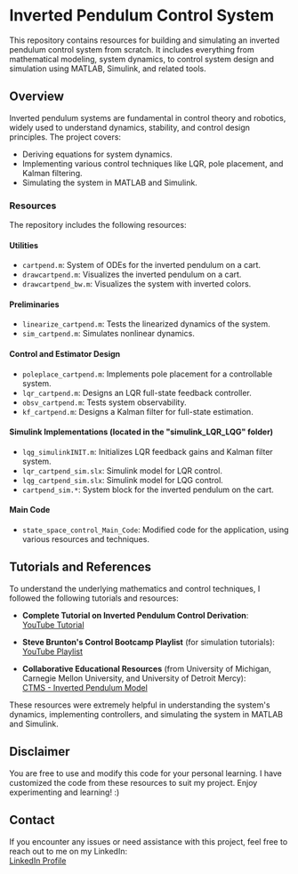 # Inverted Pendulum Control System

This repository contains resources for building and simulating an inverted pendulum control system from scratch. It includes everything from mathematical modeling, system dynamics, to control system design and simulation using MATLAB, Simulink, and related tools.

## Overview

Inverted pendulum systems are fundamental in control theory and robotics, widely used to understand dynamics, stability, and control design principles. The project covers:

- Deriving equations for system dynamics.
- Implementing various control techniques like LQR, pole placement, and Kalman filtering.
- Simulating the system in MATLAB and Simulink.
  
### Resources

The repository includes the following resources:

#### **Utilities**
- `cartpend.m`: System of ODEs for the inverted pendulum on a cart.
- `drawcartpend.m`: Visualizes the inverted pendulum on a cart.
- `drawcartpend_bw.m`: Visualizes the system with inverted colors.

#### **Preliminaries**
- `linearize_cartpend.m`: Tests the linearized dynamics of the system.
- `sim_cartpend.m`: Simulates nonlinear dynamics.

#### **Control and Estimator Design**
- `poleplace_cartpend.m`: Implements pole placement for a controllable system.
- `lqr_cartpend.m`: Designs an LQR full-state feedback controller.
- `obsv_cartpend.m`: Tests system observability.
- `kf_cartpend.m`: Designs a Kalman filter for full-state estimation.

#### **Simulink Implementations** (located in the "simulink_LQR_LQG" folder)
- `lqg_simulinkINIT.m`: Initializes LQR feedback gains and Kalman filter system.
- `lqr_cartpend_sim.slx`: Simulink model for LQR control.
- `lqg_cartpend_sim.slx`: Simulink model for LQG control.
- `cartpend_sim.*`: System block for the inverted pendulum on the cart.

#### **Main Code**
- `state_space_control_Main_Code`: Modified code for the application, using various resources and techniques.

## Tutorials and References

To understand the underlying mathematics and control techniques, I followed the following tutorials and resources:

- **Complete Tutorial on Inverted Pendulum Control Derivation**:  
  [YouTube Tutorial](https://www.youtube.com/watch?v=c3z4eo6s0Ek&pp=ygUbaW52ZXJ0ZWQgcGVuZHVsdW0gbW9kZWxsaW5n)

- **Steve Brunton's Control Bootcamp Playlist** (for simulation tutorials):  
  [YouTube Playlist](https://www.youtube.com/playlist?list=PLeVTKT_owiH3NfAMEOmI5_lSnWthVoTM0)

- **Collaborative Educational Resources** (from University of Michigan, Carnegie Mellon University, and University of Detroit Mercy):  
  [CTMS - Inverted Pendulum Model](https://ctms.engin.umich.edu/CTMS/index.php?example=InvertedPendulum&section=SystemModeling)

These resources were extremely helpful in understanding the system's dynamics, implementing controllers, and simulating the system in MATLAB and Simulink.

## Disclaimer

You are free to use and modify this code for your personal learning. I have customized the code from these resources to suit my project. Enjoy experimenting and learning! :)

## Contact

If you encounter any issues or need assistance with this project, feel free to reach out to me on my LinkedIn:  
[LinkedIn Profile](https://www.linkedin.com/in/junaid-10j/)
